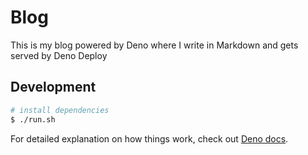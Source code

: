# Blog

This is my blog powered by Deno where I write in Markdown and gets served by
Deno Deploy

## Development

```bash
# install dependencies
$ ./run.sh
```

For detailed explanation on how things work, check out
[Deno docs](https://deno.land/).
